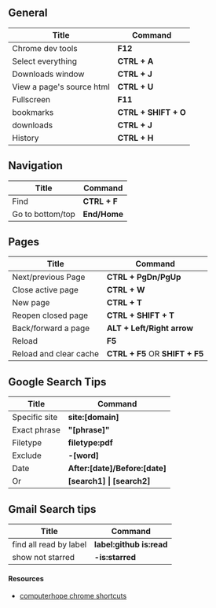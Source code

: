 ## General
 | Title                     | Command              |
 | ------------------------- | -------------------- |
 | Chrome dev tools          | **F12**              |
 | Select everything         | **CTRL + A**         |
 | Downloads window          | **CTRL + J**         |
 | View a page's source html | **CTRL + U**         |
 | Fullscreen                | **F11**              |
 | bookmarks                 | **CTRL + SHIFT + O** |
 | downloads                 | **CTRL + J**         |
 | History                   | **CTRL + H**         |


## Navigation
 | Title            | Command      |
 | ---------------- | ------------ |
 | Find             | **CTRL + F** |
 | Go to bottom/top | **End/Home** |

## Pages
 | Title                  | Command                         |
 | ---------------------- | ------------------------------- |
 | Next/previous Page     | **CTRL + PgDn/PgUp**            |
 | Close active page      | **CTRL + W**                    |
 | New page               | **CTRL + T**                    |
 | Reopen closed page     | **CTRL + SHIFT + T**            |
 | Back/forward a page    | **ALT + Left/Right arrow**      |
 | Reload                 | **F5**                          |
 | Reload and clear cache | **CTRL + F5** OR **SHIFT + F5** |

 ## Google Search Tips
 | Title         | Command                        |
 | ------------- | ------------------------------ |
 | Specific site | **site:[domain]**              |
 | Exact phrase  | **"[phrase]"**                 |
 | Filetype      | **filetype:pdf**               |
 | Exclude       | **-[word]**                    |
 | Date          | **After:[date]/Before:[date]** |
 | Or            | **[search1] \| [search2]**     |


 ## Gmail Search tips
 | Title                  | Command                  |
 | ---------------------- | ------------------------ |
 | find all read by label | **label:github is:read** |
 | show not starred       | **-is:starred**          |

#### Resources
- [computerhope chrome shortcuts](https://www.computerhope.com/shortcut/chrome.htm)